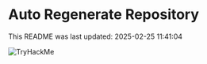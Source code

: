 # Auto Regenerate Repository

This README was last updated: 2025-02-25 11:41:04

 ![TryHackMe](https://tryhackme.com/badge/533634)